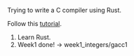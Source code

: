 Trying to write a C compiler using Rust.

Follow this [tutorial](https://norasandler.com/2017/11/29/Write-a-Compiler.html).

1. Learn Rust.
2. Week1 done! -> week1_integers/gacc1
